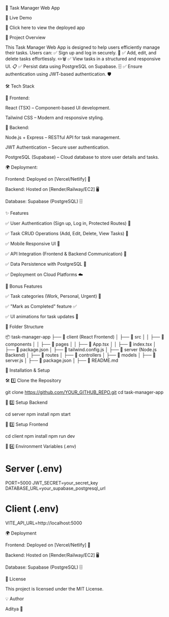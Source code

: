 🌟 Task Manager Web App

🚀 Live Demo

🔗 Click here to view the deployed app

📌 Project Overview

This Task Manager Web App is designed to help users efficiently manage their tasks. Users can:
✅ Sign up and log in securely. 🔐
✅ Add, edit, and delete tasks effortlessly. ✏️🗑️
✅ View tasks in a structured and responsive UI. 📋
✅ Persist data using PostgreSQL on Supabase. 🗄️
✅ Ensure authentication using JWT-based authentication. 🛡️

🛠️ Tech Stack

🎨 Frontend:

React (TSX) – Component-based UI development.

Tailwind CSS – Modern and responsive styling.

🔧 Backend:

Node.js + Express – RESTful API for task management.

JWT Authentication – Secure user authentication.

PostgreSQL (Supabase) – Cloud database to store user details and tasks.

🌍 Deployment:

Frontend: Deployed on [Vercel/Netlify] 🚀

Backend: Hosted on [Render/Railway/EC2] 🖥️

Database: Supabase (PostgreSQL) 🗄️

✨ Features

✅ User Authentication (Sign up, Log in, Protected Routes) 🔐

✅ Task CRUD Operations (Add, Edit, Delete, View Tasks) 📝

✅ Mobile Responsive UI 📱

✅ API Integration (Frontend & Backend Communication) 🔗

✅ Data Persistence with PostgreSQL 💾

✅ Deployment on Cloud Platforms ☁️

🎯 Bonus Features

✅ Task categories (Work, Personal, Urgent) 📌

✅ "Mark as Completed" feature ✅

✅ UI animations for task updates 🎨

📂 Folder Structure

📦 task-manager-app
├── 📂 client  (React Frontend)
│   ├── 📂 src
│   │   ├── 📂 components
│   │   ├── 📂 pages
│   │   ├── 📜 App.tsx
│   │   ├── 📜 index.tsx
│   ├── 📜 package.json
│   ├── 📜 tailwind.config.js
│
├── 📂 server  (Node.js Backend)
│   ├── 📂 routes
│   ├── 📂 controllers
│   ├── 📂 models
│   ├── 📜 server.js
│   ├── 📜 package.json
│
├── 📜 README.md

🚀 Installation & Setup

🛠️ 1️⃣ Clone the Repository

git clone https://github.com/YOUR_GITHUB_REPO.git
cd task-manager-app

🔧 2️⃣ Setup Backend

cd server
npm install
npm start

🎨 3️⃣ Setup Frontend

cd client
npm install
npm run dev

🔑 4️⃣ Environment Variables (.env)

# Server (.env)
PORT=5000
JWT_SECRET=your_secret_key
DATABASE_URL=your_supabase_postgresql_url

# Client (.env)
VITE_API_URL=http://localhost:5000

🌍 Deployment

Frontend: Deployed on [Vercel/Netlify] 🚀

Backend: Hosted on [Render/Railway/EC2] 🖥️

Database: Supabase (PostgreSQL) 🗄️

📜 License

This project is licensed under the MIT License.

💡 Author

Aditya 🚀


